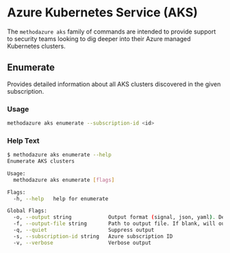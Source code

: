 # Azure Kubernetes Service (AKS)

The `methodazure aks` family of commands are intended to provide support to security teams looking to dig deeper into their Azure managed Kubernetes clusters.

## Enumerate

Provides detailed information about all AKS clusters discovered in the given subscription.

### Usage

```bash
methodazure aks enumerate --subscription-id <id>
```

### Help Text

```bash
$ methodazure aks enumerate --help
Enumerate AKS clusters

Usage:
  methodazure aks enumerate [flags]

Flags:
  -h, --help   help for enumerate

Global Flags:
  -o, --output string            Output format (signal, json, yaml). Default value is signal (default "signal")
  -f, --output-file string       Path to output file. If blank, will output to STDOUT
  -q, --quiet                    Suppress output
  -s, --subscription-id string   Azure subscription ID
  -v, --verbose                  Verbose output
```
